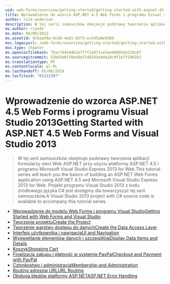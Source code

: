 ```yaml
---
uid: web-forms/overview/getting-started/getting-started-with-aspnet-45-web-forms/index
title: Wprowadzenie do wzorca ASP.NET 4.5 Web Forms i programu Visual Studio 2013 | Dokumentacja firmy Microsoft
author: rick-anderson
description: W tej serii samouczków obejmuje podstawy tworzenia aplikacji formularzy sieci Web ASP.NET przy użyciu platformy ASP.NET 4.5 i programu Visual Studio 2013 Express for Web. Integrujące...
ms.author: riande
ms.date: 04/09/2012
ms.assetid: dc6aa59a-9cb0-4a81-b5f3-ec545a0e958d
msc.legacyurl: /web-forms/overview/getting-started/getting-started-with-aspnet-45-web-forms
msc.type: chapter
ms.openlocfilehash: 75ac7d454462a7f7f1e071ce5ee9d892eb329c6f
ms.sourcegitcommit: 51b01b6ff8edde57d8243e4da28c9f1e7f1962b2
ms.translationtype: MT
ms.contentlocale: pl-PL
ms.lasthandoff: 05/06/2019
ms.locfileid: "65131397"
---
```

# <a name="getting-started-with-aspnet-45-web-forms-and-visual-studio-2013"></a><span data-ttu-id="8f998-104">Wprowadzenie do wzorca ASP.NET 4.5 Web Forms i programu Visual Studio 2013</span><span class="sxs-lookup"><span data-stu-id="8f998-104">Getting Started with ASP.NET 4.5 Web Forms and Visual Studio 2013</span></span>

> <span data-ttu-id="8f998-105">W tej serii samouczków obejmuje podstawy tworzenia aplikacji formularzy sieci Web ASP.NET przy użyciu platformy ASP.NET 4.5 i programu Microsoft Visual Studio Express 2013 for Web.</span><span class="sxs-lookup"><span data-stu-id="8f998-105">This tutorial series will teach you the basics of building an ASP.NET Web Forms application using ASP.NET 4.5 and Microsoft Visual Studio Express 2013 for Web.</span></span> <span data-ttu-id="8f998-106">Projekt programu Visual Studio 2013 z kodu źródłowego języka C# jest dostępny dla towarzyszyć tej serii samouczków.</span><span class="sxs-lookup"><span data-stu-id="8f998-106">A Visual Studio 2013 project with C# source code is available to accompany this tutorial series.</span></span>

- [<span data-ttu-id="8f998-107">Wprowadzenie do modelu Web Forms i programu Visual Studio</span><span class="sxs-lookup"><span data-stu-id="8f998-107">Getting Started with Web Forms and Visual Studio</span></span>](introduction-and-overview.md)
- [<span data-ttu-id="8f998-108">Tworzenie projektu</span><span class="sxs-lookup"><span data-stu-id="8f998-108">Create the Project</span></span>](create-the-project.md)
- [<span data-ttu-id="8f998-109">Tworzenie warstwy dostępu do danych</span><span class="sxs-lookup"><span data-stu-id="8f998-109">Create the Data Access Layer</span></span>](create_the_data_access_layer.md)
- [<span data-ttu-id="8f998-110">Interfejs użytkownika i nawigacja</span><span class="sxs-lookup"><span data-stu-id="8f998-110">UI and Navigation</span></span>](ui_and_navigation.md)
- [<span data-ttu-id="8f998-111">Wyświetlanie elementów danych i szczegółów</span><span class="sxs-lookup"><span data-stu-id="8f998-111">Display Data Items and Details</span></span>](display_data_items_and_details.md)
- [<span data-ttu-id="8f998-112">Koszyk</span><span class="sxs-lookup"><span data-stu-id="8f998-112">Shopping Cart</span></span>](shopping-cart.md)
- [<span data-ttu-id="8f998-113">Finalizacja zakupu i płatność w systemie PayPal</span><span class="sxs-lookup"><span data-stu-id="8f998-113">Checkout and Payment with PayPal</span></span>](checkout-and-payment-with-paypal.md)
- [<span data-ttu-id="8f998-114">Członkostwo i administracja</span><span class="sxs-lookup"><span data-stu-id="8f998-114">Membership and Administration</span></span>](membership-and-administration.md)
- [<span data-ttu-id="8f998-115">Routing adresów URL</span><span class="sxs-lookup"><span data-stu-id="8f998-115">URL Routing</span></span>](url-routing.md)
- [<span data-ttu-id="8f998-116">Obsługa błędów platformy ASP.NET</span><span class="sxs-lookup"><span data-stu-id="8f998-116">ASP.NET Error Handling</span></span>](aspnet-error-handling.md)
